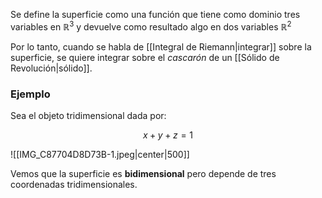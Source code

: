

Se define la superficie como una función que tiene como dominio tres variables en $\mathbb{R}^3$ y devuelve como resultado algo en dos variables $\mathbb{R}^2$ 

Por lo tanto, cuando se habla de [[Integral de Riemann|integrar]] sobre la superficie, se quiere integrar sobre el *cascarón* de un [[Sólido de Revolución|sólido]]. 

### Ejemplo 

Sea el objeto tridimensional dada por: 

$$x+y+z=1$$

![[IMG_C87704D8D73B-1.jpeg|center|500]]

Vemos que la superficie es **bidimensional** pero depende de tres coordenadas tridimensionales. 